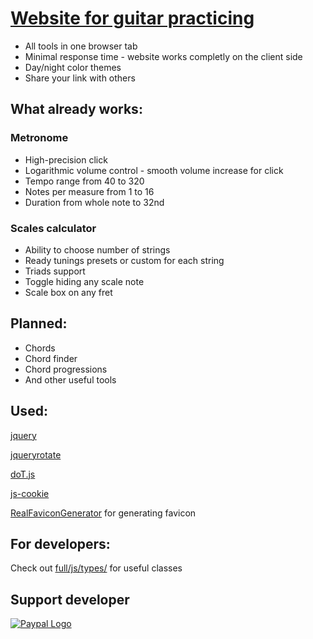 # [Website for guitar practicing](https://a-tg.github.io)
* All tools in one browser tab
* Minimal response time - website works completly on the client side
* Day/night color themes
* Share your link with others
## What already works:
### Metronome
* High-precision click 
* Logarithmic volume control - smooth volume increase for click
* Tempo range from 40 to 320
* Notes per measure from 1 to 16
* Duration from whole note to 32nd
### Scales calculator
* Ability to choose number of strings
* Ready tunings presets or custom for each string
* Triads support
* Toggle hiding any scale note
* Scale box on any fret
## Planned:
 * Chords
 * Chord finder
 * Chord progressions
 * And other useful tools

## Used:
 [jquery](https://jquery.com/)
 
 [jqueryrotate](http://jqueryrotate.com)
 
 [doT.js](https://github.com/olado/doT)
 
 [js-cookie](https://github.com/js-cookie/js-cookie)
 
 [RealFaviconGenerator](https://realfavicongenerator.net/) for generating favicon

## For developers:
Check out [full/js/types/](full/js/types/) for useful classes

## Support developer
[![Paypal Logo](https://www.paypalobjects.com/webstatic/paypalme/images/pp_logo_small.png)](https://www.paypal.me/atgDeveloperMusician/5)
